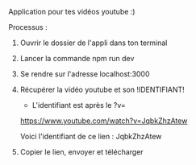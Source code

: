 Application pour tes vidéos youtube :)

Processus : 

1) Ouvrir le dossier de l'appli dans ton terminal

2) Lancer la commande npm run dev

3) Se rendre sur l'adresse localhost:3000

4) Récupérer la vidéo youtube et son !IDENTIFIANT!

    - L'identifiant est après le ?v=

    https://www.youtube.com/watch?v=JqbkZhzAtew

    Voici l'identifiant de ce lien : JqbkZhzAtew

5) Copier le lien, envoyer et télécharger